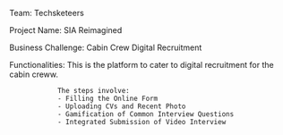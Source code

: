 Team: Techsketeers

Project Name: SIA Reimagined

Business Challenge: Cabin Crew Digital Recruitment

Functionalities: This is the platform to cater to digital recruitment for the cabin creww. 

                The steps involve:
                - Filling the Online Form
                - Uploading CVs and Recent Photo
                - Gamification of Common Interview Questions
                - Integrated Submission of Video Interview